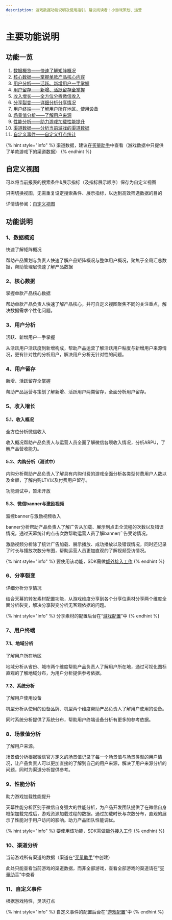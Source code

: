 ```yaml
---
description: 游戏数据功能说明及使用指引，建议阅读者：小游戏策划、运营
---
```


# 主要功能说明

## 功能一览

1. [数据概览——快速了解矩阵概况 ](main-features.md#1-shu-ju-gai-lan)
2. [核心数据——掌握单款产品核心内容](main-features.md#2-he-xin-shu-ju)
3. [用户分析——活跃、新增用户一手掌握 ](main-features.md#3-yong-hu-fen-xi)
4. [用户留存——新增、活跃留存全掌握 ](main-features.md#4-yong-hu-liu-cun)
5. [收入增长——全方位分析微信收入 ](main-features.md#5-shou-ru-zeng-chang)
6. [分享裂变——详细分析分享情况 ](main-features.md#6-fen-xiang-lie-bian)
7. [用户终端——了解用户所在地区、使用设备 ](main-features.md#7-yong-hu-zhong-duan)
8. [场景值分析——了解用户来源 ](main-features.md#8-chang-jing-zhi-fen-xi)
9. [性能分析——助力游戏加载性能提升](main-features.md#9-xing-neng-fen-xi)
10. [渠道数据——分析当前游戏的渠道数据](main-features.md#10-qu-dao-fen-xi)
11. [自定义事件——自定义打点统计](main-features.md#11-zi-ding-yi-shi-jian)

{% hint style="info" %}
渠道数据，建议在[买量助手](../channel/)中查看（游戏数据中只提供了单款游戏下的渠道数据）
{% endhint %}

## 自定义视图

可以将当前报表的搜索条件&展示指标（及指标展示顺序）保存为自定义视图

只需切换视图，无需重复设定搜索条件、展示指标，以达到高效筛选数据的目的

详情请参阅：[自定义视图](../general-function/customized-view.md)

## 功能说明

### 1、数据概览

快速了解矩阵概况 

帮助产品策划与负责人快速了解产品矩阵概况与整体用户概况，聚焦于全局汇总数据，帮助管理层快速了解产品数据

### 2、核心数据

掌握单款产品核心数据 

帮助单款产品负责人快速了解产品核心，并可自定义视图聚焦不同的关注重点，解决数据需求个性化问题。

### 3、用户分析

活跃、新增用户一手掌握 

从活跃用户活跃度到新增构成，帮助产品运营了解活跃用户粘度与新增用户来源情况，更有针对性的分析用户，解决用户分析无针对性的问题。

### 4、用户留存

新增、活跃留存全掌握 

帮助产品运营与策划了解新增、活跃用户两类留存，全面分析用户留存。

### 5、收入增长

#### 5.1、收入概况

全方位分析微信收入 

收入概况帮助产品负责人与运营人员全面了解微信各项收入情况，分析ARPU，了解产品营收能力。 

#### 5.2、内购分析（测试中）

内购分析帮助产品负责人了解具有内购付费的游戏全面分析各类型付费用户人数以及金额，了解内购LTV以及付费用户留存。

功能测试中，暂未开放

#### 5.3、微信banner与激励视频

监控banner与激励视频收入 

banner分析帮助产品负责人了解广告从加载、展示到点击全流程的次数以及错误情况，通过天幕统计的点击次数帮助运营人员了解banner广告受访情况。 

激励视频分析除了统计广告加载、展示播放、成功播放以及错误情况，同时还记录了时长与播放次数分布图，帮助运营人员更加直观的了解视频受访情况。

{% hint style="info" %}
要使用该功能，SDK需做[额外接入工作](dev-guide/#step-3-ke-xuan)
{% endhint %}

### 6、分享裂变

详细分析分享情况 

结合天幕的转发素材配置功能，从游戏维度分享到各个分享位素材分享两个维度全面分析裂变，解决分享裂变分析无客观依据的问题。

{% hint style="info" %}
分享素材的配置后台在“[游戏配置](../game-set/)”中
{% endhint %}

### 7、用户终端

#### 7.1、地域分析

了解用户所在地区 

地域分析从省份、城市两个维度帮助产品负责人了解用户所在地，通过可视化图标直观的了解地域分布，为用户分析提供参考依据。

#### 7.2、系统分析

了解用户使用设备 

机型分析从使用的设备品牌、机型两个维度帮助产品负责人了解用户使用的设备。 

同时系统分析提供了系统分布，帮助用户终端设备分析有更多的参考依据。

### 8、场景值分析

了解用户来源。 

场景值分析根据微信官方定义的场景值记录了每一个场景值与场景类型的用户情况，让产品负责人可以更加直接的了解到自己的用户来源，解决了用户来源分析的问题，同时为渠道分析提供参考。

### 9、性能分析

助力游戏加载性能提升 

天幕性能分析区别于微信自身强大的性能分析，为产品开发团队提供了在微信自身框架加载完成后，游戏资源加载过程的数据。通过加载时长与次数分布，直观的展示了性能对于用户访问的影响。助力产品团队性能调优。

{% hint style="info" %}
要使用该功能，SDK需做[额外接入工作](dev-guide/#step-3-ke-xuan)
{% endhint %}

### 10、渠道分析

当前游戏所有渠道的数据（渠道在“[买量助手](../channel/)”中创建）

此处只能查看当前游戏的渠道数据，而非全部游戏，查看全部游戏的渠道请在“[买量助手](../channel/)”中查看

### 11、自定义事件

根据游戏特性，灵活打点

{% hint style="info" %}
自定义事件的配置后台在“[游戏配置](../game-set/)”中
{% endhint %}





